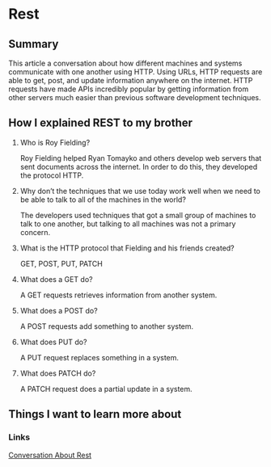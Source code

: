 # Rest

## Summary
This article a conversation about how different machines and systems communicate with one another using HTTP. Using URLs, HTTP requests are able to get, post, and update information anywhere on the internet. HTTP requests have made APIs incredibly popular by getting information from other servers much easier than previous software development techniques.

## How I explained REST to my brother
1. Who is Roy Fielding?

    Roy Fielding helped Ryan Tomayko and others develop web servers that sent documents across the internet. In order to do this, they developed the protocol HTTP.

2. Why don’t the techniques that we use today work well when we need to be able to talk to all of the machines in the world?

    The developers used techniques that got a small group of machines to talk to one another, but talking to all machines was not a primary concern.

3. What is the HTTP protocol that Fielding and his friends created?

    GET, POST, PUT, PATCH

4. What does a GET do?

    A GET requests retrieves information from another system.

5. What does a POST do?

    A POST requests add something to another system.

6. What does PUT do?

    A PUT request replaces something in a system.

7. What does PATCH do?

    A PATCH request does a partial update in a system.

## Things I want to learn more about

### Links
[Conversation About Rest](https://gist.github.com/brookr/5977550)